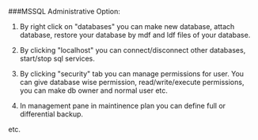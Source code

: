###MSSQL Administrative Option:

1. By right click on "databases" you can make new database, attach database, restore your database by mdf and ldf files of your database.

2. By clicking "localhost" you can connect/disconnect other databases, start/stop sql services.

3. By clicking "security" tab you can manage permissions for user. You can give database wise permission, read/write/execute permissions, you can make db owner and normal user etc.

4. In management pane in maintinence plan you can define full or differential backup.

etc.
